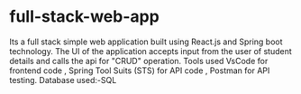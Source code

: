 # full-stack-web-app
Its a full stack simple web application built using React.js and Spring boot technology.
The UI of the application accepts input from the user of student details and calls the api for "CRUD" operation.
Tools used VsCode for frontend code , Spring Tool Suits (STS) for API code , Postman for API testing.
Database used:-SQL 

